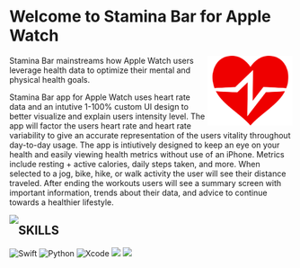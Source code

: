 # Welcome to Stamina Bar for Apple Watch 

<img align="right" alt="GIF" src="https://github.com/hesbryce/hesbryce/blob/main/stamina_bar_white_nobg2.png" width="30%" />

Stamina Bar mainstreams how Apple Watch users leverage health data to optimize their mental and physical health goals. 

Stamina Bar app for Apple Watch uses heart rate data and an intutive 1-100% custom UI design to better visualize and explain users intensity level. The app will factor the users heart rate and heart rate variability to give an accurate representation of the users vitality throughout day-to-day usage. The app is intiutively designed to keep an eye on your health and easily viewing health metrics without use of an iPhone. Metrics include resting + active calories, daily steps taken, and more. When selected to a jog, bike, hike, or walk activity the user will see their distance traveled. After ending the workouts users will see a summary screen with important information, trends about their data, and advice to continue towards a healthier lifestyle. 

<img align="left" src="https://github.com/hesbryce/Stamina-Bar/blob/main/Ultra%20-%2049mm%20-%20Hierarchical%20App%20-%20Child%20View%20Copy.png" />  

## SKILLS
![Swift](https://img.shields.io/badge/Swift-FA7343?style=for-the-badge&logo=swift&logoColor=white) ![Python](https://img.shields.io/badge/Python-FFD43B?style=for-the-badge&logo=python&logoColor=blue)
![Xcode](https://img.shields.io/badge/Xcode-007ACC?style=for-the-badge&logo=Xcode&logoColor=white)
<img src="https://img.shields.io/badge/App_Store-0D96F6?style=for-the-badge&logo=app-store&logoColor=white" /> 
<img src="https://img.shields.io/badge/Sketch-FFB387?style=for-the-badge&logo=sketch&logoColor=black" />


